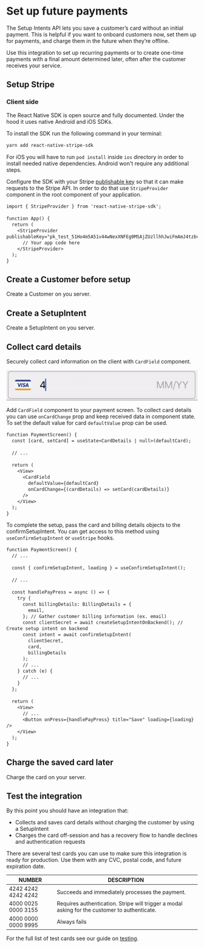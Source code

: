 # Set up future payments

The Setup Intents API lets you save a customer’s card without an initial payment. This is helpful if you want to onboard customers now, set them up for payments, and charge them in the future when they’re offline.

Use this integration to set up recurring payments or to create one-time payments with a final amount determined later, often after the customer receives your service.

## Setup Stripe

### Client side

The React Native SDK is open source and fully documented. Under the hood it uses native Android and iOS SDKs.

To install the SDK run the following command in your terminal:

```sh
yarn add react-native-stripe-sdk
```

For iOS you will have to run `pod install` inside `ios` directory in order to install needed native dependencies. Android won't require any additional steps.

Configure the SDK with your Stripe [publishable key](https://dashboard.stripe.com/account/apikeys) so that it can make requests to the Stripe API. In order to do that use `StripeProvider` component in the root component of your application.

```tsx
import { StripeProvider } from 'react-native-stripe-sdk';

function App() {
  return (
    <StripeProvider publishableKey="pk_test_51Ho4m5A51v44wNexXNFEg0MSAjZUzllhhJwiFmAmJ4tzbvsvuEgcMCaPEkgK7RpXO1YI5okHP08IUfJ6YS7ulqzk00O2I0D1rT">
      // Your app code here
    </StripeProvider>
  );
}
```

## Create a Customer before setup

Create a Customer on you server.

## Create a SetupIntent

Create a SetupIntent on you server.

## Collect card details

Securely collect card information on the client with `CardField` component.

![CardField component](./assets/card-field-example.gif 'CardField component')

Add `CardField` component to your payment screen. To collect card details you can use `onCardChange` prop and keep received data in component state. To set the default value for card `defaultValue` prop can be used.

```tsx
function PaymentScreen() {
  const [card, setCard] = useState<CardDetails | null>(defaultCard);

  // ...

  return (
    <View>
      <CardField
        defaultValue={defaultCard}
        onCardChange={(cardDetails) => setCard(cardDetails)}
      />
    </View>
  );
}
```

To complete the setup, pass the card and billing details objects to the confirmSetupIntent. You can get access to this method using `useConfirmSetupIntent` or `useStripe` hooks.

```tsx
function PaymentScreen() {
  // ...

  const { confirmSetupIntent, loading } = useConfirmSetupIntent();

  // ...

  const handlePayPress = async () => {
    try {
      const billingDetails: BillingDetails = {
        email,
      }; // Gather customer billing information (ex. email)
      const clientSecret = await createSetupIntentOnBackend(); // Create setup intent on backend
      const intent = await confirmSetupIntent(
        clientSecret,
        card,
        billingDetails
      );
      // ...
    } catch (e) {
      // ...
    }
  };

  return (
    <View>
      // ...
      <Button onPress={handlePayPress} title="Save" loading={loading} />
    </View>
  );
}
```

## Charge the saved card later

Charge the card on your server.

## Test the integration

By this point you should have an integration that:

- Collects and saves card details without charging the customer by using a SetupIntent
- Charges the card off-session and has a recovery flow to handle declines and authentication requests

There are several test cards you can use to make sure this integration is ready for production. Use them with any CVC, postal code, and future expiration date.

| NUMBER              | DESCRIPTION                                                                                     |
| ------------------- | ----------------------------------------------------------------------------------------------- |
| 4242 4242 4242 4242 | Succeeds and immediately processes the payment\.                                                |
| 4000 0025 0000 3155 | Requires authentication\. Stripe will trigger a modal asking for the customer to authenticate\. |
| 4000 0000 0000 9995 | Always fails                                                                                    |

For the full list of test cards see our guide on [testing](https://stripe.com/docs/testing).
